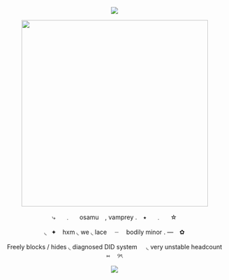<p align="center">
  <img width="" height="" src="https://64.media.tumblr.com/aaca2849cdbde49c44dd69fbc885d4a6/2f1cc9b7ffe522c3-ac/s640x960/07fcd4271603b32fdc39603ed67e66bf51f52c59.pnj">
</p>
<p align="center">
  <img width=427"" height=427"" src="https://64.media.tumblr.com/8394176e56b97412d6ad90819af9a92b/2f1cc9b7ffe522c3-ed/s2048x3072/2cf4a8862ab1f96e786bd9561dfb4a115307dc22.pnj">
</p>
<p align="center">
⤷⠀⠀﹒⠀⠀osamu⠀ , vamprey . ⠀⭑⠀⠀﹒⠀⠀☆
</p>
<p align="center">
◟⠀✦⠀ hxm ◟ we ◟ lace 　┈ ⠀ bodily minor . —⠀ ✿
<p align="center">  
 Freely blocks / hides ◟ diagnosed DID system ㅤ ◟ very unstable headcount ⑅ ㅤ୨ৎ
</p>
<p align="center">
  <img width="" height="" src="https://64.media.tumblr.com/95f3987a5345ad9ec7b9eeca60ee0803/2f1cc9b7ffe522c3-8d/s640x960/a3035bbe7f90495361500435a955a8e5e1bc0baf.pnj">
</p>
